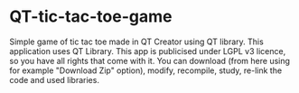 # QT-tic-tac-toe-game
 Simple game of tic tac toe made in QT Creator using QT library.  This application uses QT Library. This app is publicised under LGPL v3 licence, so you have all rights that come with it. You can download (from here using for example "Download Zip" option), modify, recompile, study, re-link the code and used libraries.
